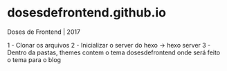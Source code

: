 # dosesdefrontend.github.io
Doses de Frontend | 2017

1 - Clonar os arquivos
2 - Inicializar o server do hexo -> hexo server
3 - Dentro da pastas, themes contem o tema dosesdefrontend onde será feito o tema para o blog
